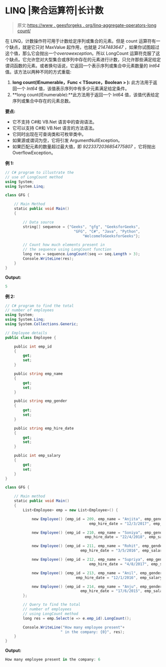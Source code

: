 # LINQ |聚合运算符|长计数

> 原文:[https://www . geesforgeks . org/linq-aggregate-operators-long count/](https://www.geeksforgeeks.org/linq-aggregate-operators-longcount/)

在 LINQ，计数操作符可用于计数给定序列或集合的元素。但是 count 运算符有一个缺点，就是它只对 MaxValue 起作用，也就是 *2147483647* ，如果你试图超过这个值，那么它会抛出一个*overowexception*。所以 LongCount 运算符克服了这个缺点。它允许您对大型集合或序列中存在的元素进行计数，只允许那些满足给定谓词函数的元素。或者换句话说，它返回一个表示序列或集合中元素数量的 *Int64* 值。该方法以两种不同的方式重载:

1.  **long count<t source>(IEnumerable<t source>，Func < TSource，Boolean > ):** 此方法用于返回一个 *Int64* 值，该值表示序列中有多少元素满足给定条件。
2.  **long count<t source>(IEnumerable<t source>):**此方法用于返回一个 Int64 值，该值代表给定序列或集合中存在的元素总数。

**要点:**

*   它不支持 C#和 VB.Net 语言中的查询语法。
*   它可以支持 C#和 VB.Net 语言的方法语法。
*   它同时出现在可查询类和可枚举类中。
*   如果源或谓词为空，它将引发 ArgumentNullException。
*   如果匹配元素的数量超过最大值，即 *9223372036854775807* ，它将抛出 OverflowException。

**例 1:**

```cs
// C# program to illustrate the
// use of LongCount method
using System;
using System.Linq;

class GFG {

    // Main Method
    static public void Main()
    {

        // Data source
        string[] sequence = {"Geeks", "gfg", "GeeksforGeeks", 
                               "GFG", "C#", "Java", "Python", 
                                   "WelcomeToGeeksforGeeks"};

        // Count how much elements present in
        // the sequence using LongCount function
        long res = sequence.LongCount(seq => seq.Length > 3);
        Console.WriteLine(res);
    }
}
```

**Output:**

```cs
5

```

**例 2:**

```cs
// C# program to find the total
// number of employees
using System;
using System.Linq;
using System.Collections.Generic;

// Employee details
public class Employee {

    public int emp_id
    {
        get;
        set;
    }

    public string emp_name
    {
        get;
        set;
    }

    public string emp_gender
    {
        get;
        set;
    }

    public string emp_hire_date
    {
        get;
        set;
    }

    public int emp_salary
    {
        get;
        set;
    }
}

class GFG {

    // Main method
    static public void Main()
    {
        List<Employee> emp = new List<Employee>() {

            new Employee() {emp_id = 209, emp_name = "Anjita", emp_gender = "Female",
                                      emp_hire_date = "12/3/2017", emp_salary = 20000},

            new Employee() {emp_id = 210, emp_name = "Soniya", emp_gender = "Female",
                                    emp_hire_date = "22/4/2018", emp_salary = 30000},

            new Employee() {emp_id = 211, emp_name = "Rohit", emp_gender = "Male",
                                  emp_hire_date = "3/5/2016", emp_salary = 40000},

            new Employee() {emp_id = 212, emp_name = "Supriya", emp_gender = "Female",
                                      emp_hire_date = "4/8/2017", emp_salary = 40000},

            new Employee() {emp_id = 213, emp_name = "Anil", emp_gender = "Male",
                                emp_hire_date = "12/1/2016", emp_salary = 40000},

            new Employee() {emp_id = 214, emp_name = "Anju", emp_gender = "Female",
                                  emp_hire_date = "17/6/2015", emp_salary = 50000},
        };

        // Query to find the total
        // number of employees
        // using LongCount method
        long res = emp.Select(e => e.emp_id).LongCount();

        Console.WriteLine("How many employee present"+
                         " in the company: {0}", res);
    }
}
```

**Output:**

```cs
How many employee present in the company: 6

```